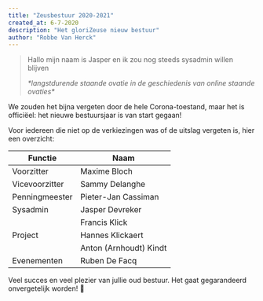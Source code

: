 ```yaml
---
title: "Zeusbestuur 2020-2021"
created_at: 6-7-2020
description: "Het gloriZeuse nieuw bestuur"
author: "Robbe Van Herck"
---
```


> Hallo mijn naam is Jasper en ik zou nog steeds sysadmin willen blijven
>
> _\*langstdurende staande ovatie in de geschiedenis van online staande ovaties\*_

We zouden het bijna vergeten door de hele Corona-toestand, maar het is officiëel: het nieuwe bestuursjaar is van start gegaan!

Voor iedereen die niet op de verkiezingen was of de uitslag vergeten is, hier een overzicht:

| Functie        | Naam                   |
|----------------|------------------------|
| Voorzitter     | Maxime Bloch           |
| Vicevoorzitter | Sammy Delanghe         |
| Penningmeester | Pieter-Jan Cassiman    |
| Sysadmin       | Jasper Devreker        |
|                | Francis Klick          |
| Project        | Hannes Klickaert       |
|                | Anton (Arnhoudt) Kindt |
| Evenementen    | Ruben De Facq          |

Veel succes en veel plezier van jullie oud bestuur. Het gaat gegarandeerd onvergetelijk worden! 🧡

